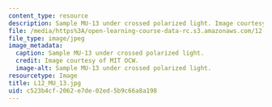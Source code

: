 ```yaml
---
content_type: resource
description: Sample MU-13 under crossed polarized light. Image courtesy of MIT OCW.
file: /media/https%3A/open-learning-course-data-rc.s3.amazonaws.com/12-109-petrology-fall-2005/c523b4cf2062e7de02ed5b9c66a8a198_L12_MU_13.jpg
file_type: image/jpeg
image_metadata:
  caption: Sample MU-13 under crossed polarized light.
  credit: Image courtesy of MIT OCW.
  image-alt: Sample MU-13 under crossed polarized light.
resourcetype: Image
title: L12_MU_13.jpg
uid: c523b4cf-2062-e7de-02ed-5b9c66a8a198
---
```

